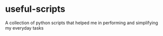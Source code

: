 # useful-scripts
A collection of python scripts that helped me in performing and simplifying my everyday tasks
